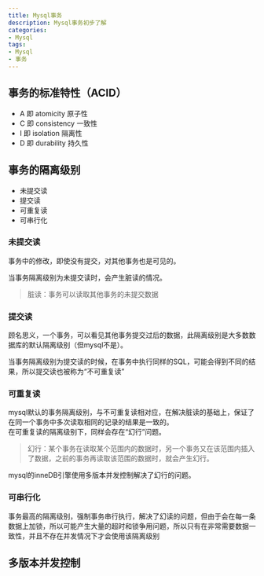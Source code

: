 ```yaml
---
title: Mysql事务
description: Mysql事务初步了解
categories:
- Mysql
tags:
- Mysql
- 事务
---
```


## 事务的标准特性（ACID）
- A 即 atomicity    原子性
- C 即 consistency  一致性
- I 即 isolation 隔离性
- D 即 durability 持久性

## 事务的隔离级别
- 未提交读
- 提交读
- 可重复读
- 可串行化

### 未提交读
事务中的修改，即使没有提交，对其他事务也是可见的。  

当事务隔离级别为未提交读时，会产生脏读的情况。
> 脏读：事务可以读取其他事务的未提交数据

### 提交读
顾名思义，一个事务，可以看见其他事务提交过后的数据，此隔离级别是大多数数据库的默认隔离级别（但mysql不是）。
  
当事务隔离级别为提交读的时候，在事务中执行同样的SQL，可能会得到不同的结果，所以提交读也被称为“不可重复读”

### 可重复读
mysql默认的事务隔离级别，与不可重复读相对应，在解决脏读的基础上，保证了在同一个事务中多次读取相同的记录的结果是一致的。   
在可重复读的隔离级别下，同样会存在“幻行”问题。
> 幻行：某个事务在读取某个范围内的数据时，另一个事务又在该范围内插入了数据，之前的事务再读取该范围的数据时，就会产生幻行。  

mysql的inneDB引擎使用多版本并发控制解决了幻行的问题。

### 可串行化
事务最高的隔离级别，强制事务串行执行，解决了幻读的问题，但由于会在每一条数据上加锁，所以可能产生大量的超时和锁争用问题，所以只有在非常需要数据一致性，并且不存在并发情况下才会使用该隔离级别  

## 多版本并发控制

